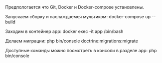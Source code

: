 Предпологается что Git, Docker и Docker-compose установлены.

Запускаем сборку и наслаждаемся мультиком:
docker-compose up --build

Заходим в контейнер app:
docker exec -it app /bin/bash

Делаем миграции:
php bin/console doctrine:migrations:migrate

Доступные команды можно посмотреть в консоли в разделе app:
php bin/console
